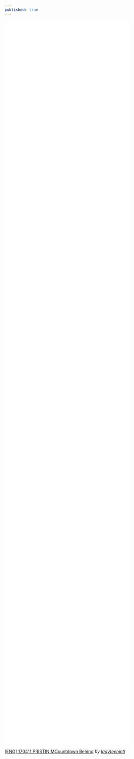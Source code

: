 ```yaml
---
published: true
---
```

<iframe frameborder="0" width="80%" height="60%" src="//www.dailymotion.com/embed/video/x5ht82f" allowfullscreen></iframe><br /><a href="http://www.dailymotion.com/video/x5ht82f" target="_blank">[ENG] 170411 PRISTIN MCountdown Behind</a> <i>by <a href="http://www.dailymotion.com/ladyteenintl" target="_blank">ladyteenintl</a></i>

